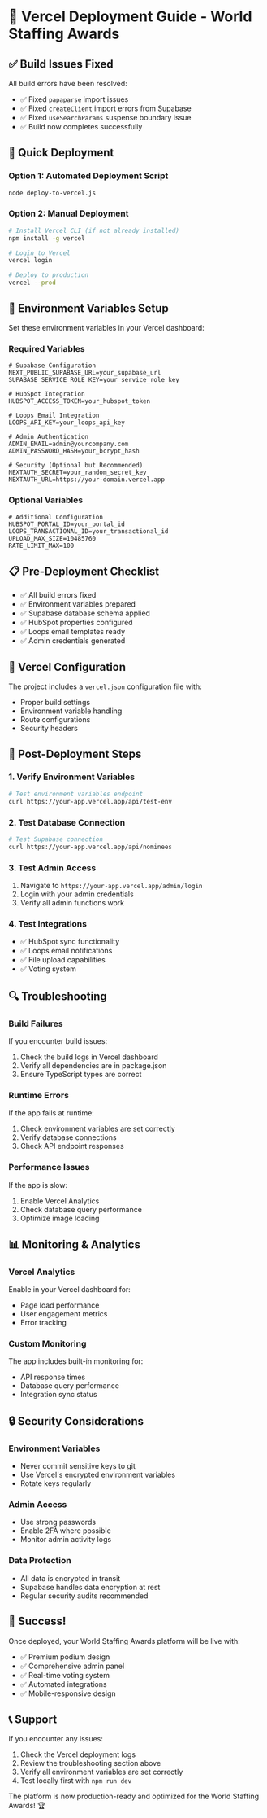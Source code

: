 # 🚀 Vercel Deployment Guide - World Staffing Awards

## ✅ Build Issues Fixed

All build errors have been resolved:
- ✅ Fixed `papaparse` import issues
- ✅ Fixed `createClient` import errors from Supabase
- ✅ Fixed `useSearchParams` suspense boundary issue
- ✅ Build now completes successfully

## 🚀 Quick Deployment

### Option 1: Automated Deployment Script
```bash
node deploy-to-vercel.js
```

### Option 2: Manual Deployment
```bash
# Install Vercel CLI (if not already installed)
npm install -g vercel

# Login to Vercel
vercel login

# Deploy to production
vercel --prod
```

## 🔧 Environment Variables Setup

Set these environment variables in your Vercel dashboard:

### Required Variables
```env
# Supabase Configuration
NEXT_PUBLIC_SUPABASE_URL=your_supabase_url
SUPABASE_SERVICE_ROLE_KEY=your_service_role_key

# HubSpot Integration
HUBSPOT_ACCESS_TOKEN=your_hubspot_token

# Loops Email Integration
LOOPS_API_KEY=your_loops_api_key

# Admin Authentication
ADMIN_EMAIL=admin@yourcompany.com
ADMIN_PASSWORD_HASH=your_bcrypt_hash

# Security (Optional but Recommended)
NEXTAUTH_SECRET=your_random_secret_key
NEXTAUTH_URL=https://your-domain.vercel.app
```

### Optional Variables
```env
# Additional Configuration
HUBSPOT_PORTAL_ID=your_portal_id
LOOPS_TRANSACTIONAL_ID=your_transactional_id
UPLOAD_MAX_SIZE=10485760
RATE_LIMIT_MAX=100
```

## 📋 Pre-Deployment Checklist

- ✅ All build errors fixed
- ✅ Environment variables prepared
- ✅ Supabase database schema applied
- ✅ HubSpot properties configured
- ✅ Loops email templates ready
- ✅ Admin credentials generated

## 🔗 Vercel Configuration

The project includes a `vercel.json` configuration file with:
- Proper build settings
- Environment variable handling
- Route configurations
- Security headers

## 🎯 Post-Deployment Steps

### 1. Verify Environment Variables
```bash
# Test environment variables endpoint
curl https://your-app.vercel.app/api/test-env
```

### 2. Test Database Connection
```bash
# Test Supabase connection
curl https://your-app.vercel.app/api/nominees
```

### 3. Test Admin Access
1. Navigate to `https://your-app.vercel.app/admin/login`
2. Login with your admin credentials
3. Verify all admin functions work

### 4. Test Integrations
- ✅ HubSpot sync functionality
- ✅ Loops email notifications
- ✅ File upload capabilities
- ✅ Voting system

## 🔍 Troubleshooting

### Build Failures
If you encounter build issues:
1. Check the build logs in Vercel dashboard
2. Verify all dependencies are in package.json
3. Ensure TypeScript types are correct

### Runtime Errors
If the app fails at runtime:
1. Check environment variables are set correctly
2. Verify database connections
3. Check API endpoint responses

### Performance Issues
If the app is slow:
1. Enable Vercel Analytics
2. Check database query performance
3. Optimize image loading

## 📊 Monitoring & Analytics

### Vercel Analytics
Enable in your Vercel dashboard for:
- Page load performance
- User engagement metrics
- Error tracking

### Custom Monitoring
The app includes built-in monitoring for:
- API response times
- Database query performance
- Integration sync status

## 🔒 Security Considerations

### Environment Variables
- Never commit sensitive keys to git
- Use Vercel's encrypted environment variables
- Rotate keys regularly

### Admin Access
- Use strong passwords
- Enable 2FA where possible
- Monitor admin activity logs

### Data Protection
- All data is encrypted in transit
- Supabase handles data encryption at rest
- Regular security audits recommended

## 🎉 Success!

Once deployed, your World Staffing Awards platform will be live with:
- ✅ Premium podium design
- ✅ Comprehensive admin panel
- ✅ Real-time voting system
- ✅ Automated integrations
- ✅ Mobile-responsive design

## 📞 Support

If you encounter any issues:
1. Check the Vercel deployment logs
2. Review the troubleshooting section above
3. Verify all environment variables are set correctly
4. Test locally first with `npm run dev`

The platform is now production-ready and optimized for the World Staffing Awards! 🏆
